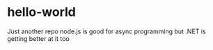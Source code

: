 # hello-world
Just another repo
node.js is good for async programming but .NET is getting better at it too
